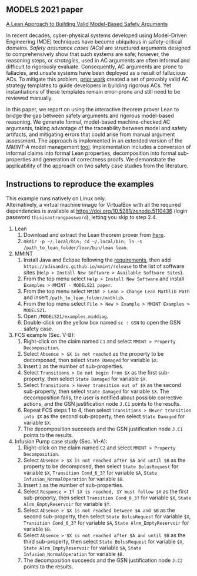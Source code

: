 ## MODELS 2021 paper

[A Lean Approach to Building Valid Model-Based Safety Arguments](https://doi.org/10.1109/MODELS50736.2021.00028)

In recent decades, cyber-physical systems developed using Model-Driven Engineering (MDE) techniques have become ubiquitous in safety-critical domains. *Safety assurance cases (ACs)* are structured arguments designed to comprehensively show that such systems are safe; however, the reasoning steps, or *strategies*, used in AC arguments are often informal and difficult to rigorously evaluate. Consequently, AC arguments are prone to fallacies, and unsafe systems have been deployed as a result of fallacious ACs. To mitigate this problem, [prior work](https://doi.org/10.1007/978-3-030-54549-9_3) created a set of provably valid AC strategy templates to guide developers in building rigorous ACs. Yet instantiations of these templates remain error-prone and still need to be reviewed manually.

In this paper, we report on using the interactive theorem prover Lean to bridge the gap between safety arguments and rigorous model-based reasoning. We generate formal, model-based machine-checked AC arguments, taking advantage of the traceability between model and safety artifacts, and mitigating errors that could arise from manual argument assessment. The approach is implemented in an extended version of the *MMINT-A* model management [tool](https://doi.org/10.1145/3417990.3422012). Implementation includes a conversion of informal claims into formal Lean properties, decomposition into formal sub-properties and generation of correctness proofs. We demonstrate the applicability of the approach on two safety case studies from the literature.

## Instructions to reproduce the examples

This example runs natively on Linux only.  
Alternatively, a virtual machine image for VirtualBox with all the required dependencies is available at <https://doi.org/10.5281/zenodo.5110436> (login password `thisisastrongpassword`), letting you skip to step 2.4.

1. Lean
    1. Download and extract the Lean theorem prover from [here](https://oleanstorage.azureedge.net/releases/bundles/trylean_linux.tar.gz).
    2. `mkdir -p ~/.local/bin; cd ~/.local/bin; ln -s /path_to_lean_folder/lean/bin/lean lean`.
2. MMINT
    1. Install Java and Eclipse following the [requirements](/README.md#requirements), then add `https://adisandro.github.io/mmint/release` to the list of software sites (`Help > Install New Software > Available Software Sites`).
    2. From the top menu select `Help > Install New Software` and install `Examples > MMINT - MODELS21 paper`.
    3. From the top menu select `MMINT > Lean > Change Lean Mathlib Path` and insert `/path_to_lean_folder/mathlib`.
    4. From the top menu select `File > New > Example > MMINT Examples > MODELS21`.
    5. Open `/MODELS21/examples.middiag`.
    6. Double-click on the yellow box named `sc : GSN` to open the GSN safety case.
3. FCS example (Sec. V-B):
    1. Right-click on the claim named `C1` and select `MMINT > Property Decomposition`.
    2. Select `Absence > $X is not reached` as the property to be decomposed, then select `State Damaged` for variable `$X`.
    3. Insert `2` as the number of sub-properties.
    4. Select `Transitions > Do not begin from $X` as the first sub-property, then select `State Damaged` for variable `$X`.
    5. Select `Transitions > Never transition out of $X` as the second sub-property, then select `State Damaged` for variable `$X`. The decomposition fails, the user is notified about possible corrective actions, and the GSN justification node `J.C1` points to the results.
    6. Repeat FCS steps 1 to 4, then select `Transitions > Never transition into $X` as the second sub-property, then select `State Damaged` for variable `$X`.
    7. The decomposition succeeds and the GSN justification node `J.C1` points to the results.
4. Infusion Pump case study (Sec. VI-A):
    1. Right-click on the claim named `C2` and select `MMINT > Property Decomposition`.
    2. Select `Absence > $X is not reached after $A and until $B` as the property to be decomposed, then select `State BolusRequest` for variable `$X`, `Transition Cond_6_3?` for variable `$A`, `State Infusion_NormalOperation` for variable `$B`.
    3. Insert `3` as the number of sub-properties.
    4. Select `Response > If $X is reached, $Y must follow $X` as the first sub-property, then select `Transition Cond_6_3?` for variable `$X`, `State Alrm_EmptyReservoir` for variable `$Y`.
    5. Select `Absence > $X is not reached between $A and $B` as the second sub-property, then select `State BolusRequest` for variable `$X`, `Transition Cond_6_3?` for variable `$A`, `State Alrm_EmptyReservoir` for variable `$B`.
    6. Select `Absence > $X is not reached after $A and until $B` as the third sub-property, then select `State BolusRequest` for variable `$X`, `State Alrm_EmptyReservoir` for variable `$A`, `State Infusion_NormalOperation` for variable `$B`.
    7. The decomposition succeeds and the GSN justification node `J.C2` points to the results.
    
